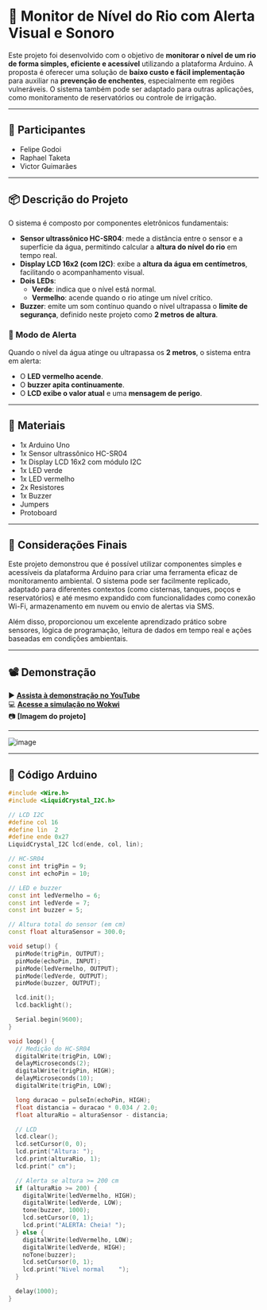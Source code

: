 # 🌊 Monitor de Nível do Rio com Alerta Visual e Sonoro

Este projeto foi desenvolvido com o objetivo de **monitorar o nível de um rio de forma simples, eficiente e acessível** utilizando a plataforma Arduino. A proposta é oferecer uma solução de **baixo custo e fácil implementação** para auxiliar na **prevenção de enchentes**, especialmente em regiões vulneráveis. O sistema também pode ser adaptado para outras aplicações, como monitoramento de reservatórios ou controle de irrigação.

---

## 👥 Participantes

- Felipe Godoi   
- Raphael Taketa  
- Victor Guimarães  

---

## 📦 Descrição do Projeto

O sistema é composto por componentes eletrônicos fundamentais:

- **Sensor ultrassônico HC-SR04**: mede a distância entre o sensor e a superfície da água, permitindo calcular a **altura do nível do rio** em tempo real.
- **Display LCD 16x2 (com I2C)**: exibe a **altura da água em centímetros**, facilitando o acompanhamento visual.
- **Dois LEDs**:
  - **Verde**: indica que o nível está normal.
  - **Vermelho**: acende quando o rio atinge um nível crítico.
- **Buzzer**: emite um som contínuo quando o nível ultrapassa o **limite de segurança**, definido neste projeto como **2 metros de altura**.

### 🛑 Modo de Alerta

Quando o nível da água atinge ou ultrapassa os **2 metros**, o sistema entra em alerta:
- O **LED vermelho acende**.
- O **buzzer apita continuamente**.
- O **LCD exibe o valor atual** e uma **mensagem de perigo**.

---

## 🧰 Materiais

- 1x Arduino Uno  
- 1x Sensor ultrassônico HC-SR04  
- 1x Display LCD 16x2 com módulo I2C  
- 1x LED verde  
- 1x LED vermelho  
- 2x Resistores  
- 1x Buzzer  
- Jumpers  
- Protoboard  

---
## 📌 Considerações Finais

Este projeto demonstrou que é possível utilizar componentes simples e acessíveis da plataforma Arduino para criar uma ferramenta eficaz de monitoramento ambiental. O sistema pode ser facilmente replicado, adaptado para diferentes contextos (como cisternas, tanques, poços e reservatórios) e até mesmo expandido com funcionalidades como conexão Wi-Fi, armazenamento em nuvem ou envio de alertas via SMS.

Além disso, proporcionou um excelente aprendizado prático sobre sensores, lógica de programação, leitura de dados em tempo real e ações baseadas em condições ambientais.

---

## 📽️ Demonstração

▶️ **[Assista à demonstração no YouTube](https://www.youtube.com/)**  
💻 **[Acesse a simulação no Wokwi]([https://www.tinkercad.com/](https://wokwi.com/projects/432771420012238849))**  
📷 **[Imagem do projeto]**

---

![image](https://github.com/user-attachments/assets/672f4a8c-3691-4124-ae24-d07e878bac6f)


---

## 🧠 Código Arduino

```cpp
#include <Wire.h>
#include <LiquidCrystal_I2C.h>

// LCD I2C
#define col 16
#define lin  2
#define ende 0x27
LiquidCrystal_I2C lcd(ende, col, lin);

// HC-SR04
const int trigPin = 9;
const int echoPin = 10;

// LED e buzzer
const int ledVermelho = 6;
const int ledVerde = 7;
const int buzzer = 5;

// Altura total do sensor (em cm)
const float alturaSensor = 300.0;

void setup() {
  pinMode(trigPin, OUTPUT);
  pinMode(echoPin, INPUT);
  pinMode(ledVermelho, OUTPUT);
  pinMode(ledVerde, OUTPUT);
  pinMode(buzzer, OUTPUT);

  lcd.init();
  lcd.backlight();

  Serial.begin(9600);
}

void loop() {
  // Medição do HC-SR04
  digitalWrite(trigPin, LOW);
  delayMicroseconds(2);
  digitalWrite(trigPin, HIGH);
  delayMicroseconds(10);
  digitalWrite(trigPin, LOW);

  long duracao = pulseIn(echoPin, HIGH);
  float distancia = duracao * 0.034 / 2.0;
  float alturaRio = alturaSensor - distancia;

  // LCD
  lcd.clear();
  lcd.setCursor(0, 0);
  lcd.print("Altura: ");
  lcd.print(alturaRio, 1);
  lcd.print(" cm");

  // Alerta se altura >= 200 cm
  if (alturaRio >= 200) {
    digitalWrite(ledVermelho, HIGH);
    digitalWrite(ledVerde, LOW);
    tone(buzzer, 1000); 
    lcd.setCursor(0, 1);
    lcd.print("ALERTA: Cheia! ");
  } else {
    digitalWrite(ledVermelho, LOW);
    digitalWrite(ledVerde, HIGH);
    noTone(buzzer); 
    lcd.setCursor(0, 1);
    lcd.print("Nivel normal    ");
  }

  delay(1000);
}

